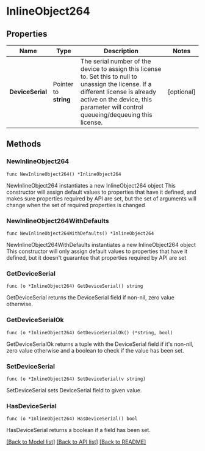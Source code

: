 # InlineObject264

## Properties

Name | Type | Description | Notes
------------ | ------------- | ------------- | -------------
**DeviceSerial** | Pointer to **string** | The serial number of the device to assign this license to. Set this to  null to unassign the license. If a different license is already active on the device, this parameter will control queueing/dequeuing this license. | [optional] 

## Methods

### NewInlineObject264

`func NewInlineObject264() *InlineObject264`

NewInlineObject264 instantiates a new InlineObject264 object
This constructor will assign default values to properties that have it defined,
and makes sure properties required by API are set, but the set of arguments
will change when the set of required properties is changed

### NewInlineObject264WithDefaults

`func NewInlineObject264WithDefaults() *InlineObject264`

NewInlineObject264WithDefaults instantiates a new InlineObject264 object
This constructor will only assign default values to properties that have it defined,
but it doesn't guarantee that properties required by API are set

### GetDeviceSerial

`func (o *InlineObject264) GetDeviceSerial() string`

GetDeviceSerial returns the DeviceSerial field if non-nil, zero value otherwise.

### GetDeviceSerialOk

`func (o *InlineObject264) GetDeviceSerialOk() (*string, bool)`

GetDeviceSerialOk returns a tuple with the DeviceSerial field if it's non-nil, zero value otherwise
and a boolean to check if the value has been set.

### SetDeviceSerial

`func (o *InlineObject264) SetDeviceSerial(v string)`

SetDeviceSerial sets DeviceSerial field to given value.

### HasDeviceSerial

`func (o *InlineObject264) HasDeviceSerial() bool`

HasDeviceSerial returns a boolean if a field has been set.


[[Back to Model list]](../README.md#documentation-for-models) [[Back to API list]](../README.md#documentation-for-api-endpoints) [[Back to README]](../README.md)


